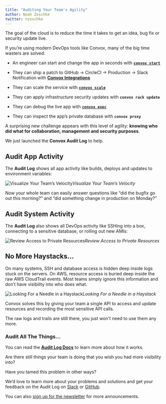 ```yaml
---
title: "Auditing Your Team's Agility"
author: Noah Zoschke
twitter: nzoschke
---
```


The goal of the cloud is to reduce the time it takes to get an idea, bug fix or security update live.

If you’re using modern DevOps tools like Convox, many of the big time wasters are solved:

* An engineer can start and change the app in seconds with **[`convox start`](https://convox.com/docs/running-locally/)**

* They can ship a patch to GitHub → CircleCI → Production → Slack Notification with **[Convox Integrations](https://convox.com/docs/console/)**

* They can scale the service with **[`convox scale`](https://convox.com/docs/scaling/)**

* They can apply infrastructure security updates with **`convox rack update`**

* They can debug the live app with **[`convox exec`](https://convox.com/docs/debugging/)**

* They can inspect the app’s private database with **`convox proxy`**

A surprising new challenge appears with this level of agility: **knowing who did what for collaboration, management and security purposes**.

We just launched the **Convox Audit Log** to help.

<!--more-->

## Audit App Activity

The **Audit Log** shows all app activity like builds, deploys and updates to environment variables:

![Visualize Your Team’s Velocity](https://cdn-images-1.medium.com/max/3220/1*lQBoYkgf2fRhfaDS946_AQ.png)*Visualize Your Team’s Velocity*

Now your whole team can easily answer questions like “did the bugfix go out this morning?” and “did something change in production on Monday?”

## Audit System Activity

The **Audit Log** also shows all DevOps activity like SSHing into a box, connecting to a sensitive database, or rolling out new AMIs:

![Review Access to Private Resources](https://cdn-images-1.medium.com/max/3188/1*SynBcHM6C9tcFZUs4FFIzA.png)*Review Access to Private Resources*

## No More Haystacks...

On many systems, SSH and database access is hidden deep inside logs stuck on the servers. On AWS, resource access is buried deep inside the raw AWS CloudTrail events. Most teams simply ignore this information and don’t have visibility into who does what.

![Looking For a Needle in a Haystack](https://cdn-images-1.medium.com/max/3940/1*jePMK9kE5YDcNY9tTaMZmw.png)*Looking For a Needle in a Haystack*

Convox solves this by giving your team a single API to access and update resources and recording the most sensitive API calls.

The raw logs and trails are still there, you just won't need to use them any more.

### Audit All The Things...

You can read the **[Audit Log Docs](https://convox.com/docs/audit/)** to learn more about how it works.

Are there still things your team is doing that you wish you had more visibility into?

Have you tamed this problem in other ways?

We’d love to learn more about your problems and solutions and get your feedback on the Audit Log on [Slack](http://invite.convox.com/) or [GitHub](https://github.com/convox/rack).

You can also [sign up for the newsletter](https://t.co/r4Tta2jk0w) for more announcements.